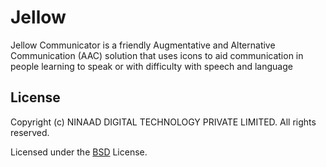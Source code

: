 # Jellow
Jellow Communicator is a friendly Augmentative and Alternative Communication (AAC)
solution that uses icons to aid communication in people learning to speak or with
difficulty with speech and language

## License

Copyright (c) NINAAD DIGITAL TECHNOLOGY PRIVATE LIMITED. All rights reserved.

Licensed under the [BSD](LICENSE.txt) License.
